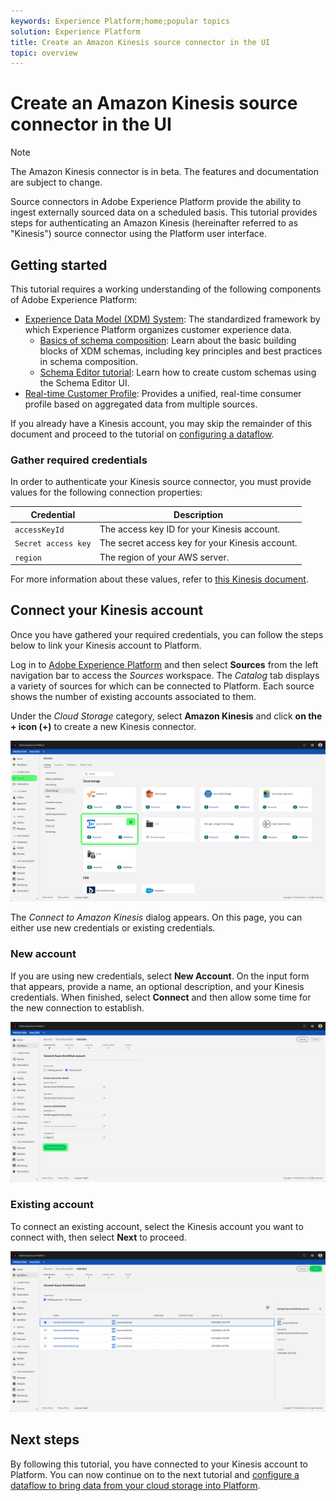 ```yaml
---
keywords: Experience Platform;home;popular topics
solution: Experience Platform
title: Create an Amazon Kinesis source connector in the UI
topic: overview
---
```


# Create an Amazon Kinesis source connector in the UI

>[!NOTE]
> The Amazon Kinesis connector is in beta. The features and documentation are subject to change.

Source connectors in Adobe Experience Platform provide the ability to ingest externally sourced data on a scheduled basis. This tutorial provides steps for authenticating an Amazon Kinesis (hereinafter referred to as "Kinesis") source connector using the Platform user interface.

## Getting started

This tutorial requires a working understanding of the following components of Adobe Experience Platform:

-   [Experience Data Model (XDM) System](../../../../../xdm/home.md): The standardized framework by which Experience Platform organizes customer experience data.
    -   [Basics of schema composition](../../../../../xdm/schema/composition.md): Learn about the basic building blocks of XDM schemas, including key principles and best practices in schema composition.
    -   [Schema Editor tutorial](../../../../../xdm/tutorials/create-schema-ui.md): Learn how to create custom schemas using the Schema Editor UI.
-   [Real-time Customer Profile](../../../../../profile/home.md): Provides a unified, real-time consumer profile based on aggregated data from multiple sources.

If you already have a Kinesis account, you may skip the remainder of this document and proceed to the tutorial on [configuring a dataflow](../../dataflow/streaming/cloud-storage.md).

### Gather required credentials

In order to authenticate your Kinesis source connector, you must provide values for the following connection properties:

| Credential | Description |
| ---------- | ----------- |
| `accessKeyId` | The access key ID for your Kinesis account. |
| `Secret access key` | The secret access key for your Kinesis account. |
| `region` | The region of your AWS server. |

For more information about these values, refer to [this Kinesis document](https://docs.aws.amazon.com/streams/latest/dev/getting-started.html).

## Connect your Kinesis account

Once you have gathered your required credentials, you can follow the steps below to link your Kinesis account to Platform.

Log in to [Adobe Experience Platform](https://platform.adobe.com) and then select **Sources** from the left navigation bar to access the *Sources* workspace. The *Catalog* tab displays a variety of sources for which can be connected to Platform. Each source shows the number of existing accounts associated to them.

Under the *Cloud Storage* category, select **Amazon Kinesis** and click **on the + icon (+)** to create a new Kinesis connector.

![](../../../../images/tutorials/create/eventhub/catalog.png)

The *Connect to Amazon Kinesis* dialog appears. On this page, you can either use new credentials or existing credentials. 

### New account

If you are using new credentials, select **New Account**. On the input form that appears, provide a name, an optional description, and your Kinesis credentials. When finished, select **Connect** and then allow some time for the new connection to establish.

![](../../../../images/tutorials/create/eventhub/new.png)

### Existing account

To connect an existing account, select the Kinesis account you want to connect with, then select **Next** to proceed.

![](../../../../images/tutorials/create/eventhub/existing.png)

## Next steps

By following this tutorial, you have connected to your Kinesis account to Platform. You can now continue on to the next tutorial and [configure a dataflow to bring data from your cloud storage into Platform](../../dataflow/streaming/cloud-storage.md).